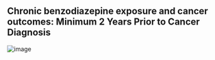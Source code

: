
## Chronic benzodiazepine exposure and cancer outcomes: Minimum 2 Years Prior to Cancer Diagnosis

![image](https://github.com/user-attachments/assets/842a0449-fbb8-4598-b56c-76294b04d38e)
